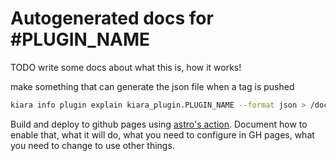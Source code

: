 # Autogenerated docs for #PLUGIN_NAME

TODO write some docs about what this is, how it works!

make something that can generate the json file when a tag is pushed

```sh
kiara info plugin explain kiara_plugin.PLUGIN_NAME --format json > /docs/src/content/plugin_data/kiara_plugin.PLUGIN_NAME-vTAG.json"
```
Build and deploy to github pages using [astro's action](https://github.com/withastro/action). Document how to enable that, what it will do, what you need to configure in GH pages, what you need to change to use other things.

